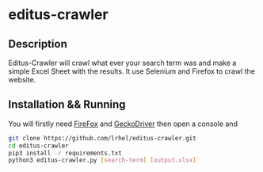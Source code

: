 # editus-crawler

## Description

Editus-Crawler will crawl what ever your search term was and make a simple Excel Sheet with the results.
It use Selenium and Firefox to crawl the website.

## Installation && Running

You will firstly need [FireFox](https://www.mozilla.org/fr/firefox/new/) and [GeckoDriver](https://github.com/mozilla/geckodriver/releases) then open a console and

```bash
git clone https://github.com/lrhel/editus-crawler.git
cd editus-crawler
pip3 install -r requirements.txt
python3 editus-crawler.py [search-term] [output.xlsx]
```
